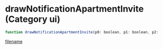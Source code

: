 # drawNotificationApartmentInvite (Category ui)

```js
function drawNotificationApartmentInvite(p0: boolean, p1: boolean, p2: intPtr, p3: int, isLeader: boolean, unk0: boolean, clanDesc: int, R: int, G: int, B: int): Array
```

[filename](drawNotificationApartmentInvite_m.md ':include')